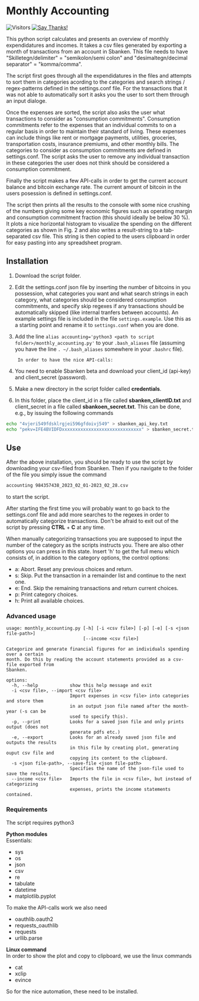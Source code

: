 Monthly Accounting
======================================================

![Visitors](https://visitor-badge.glitch.me/badge?page_id=9cco.accounting)
[![Say Thanks!](https://img.shields.io/badge/Say%20Thanks-!-1EAEDB.svg)](https://saythanks.io/to/9cco)

This python script calculates and presents an overview of monthly expendidatures and incomes.
It takes a csv files generated by exporting a month of transactions from an account in Sbanken.
This file needs to have "Skilletegn/delimiter" = "semikolon/semi colon" and "desimaltegn/decimal separator" = "komma/comma". 

The script first goes through all the expendidatures in the files and attempts to sort them in categories
acording to the categories and search strings / regex-patterns defined in the settings.conf file. For the transactions
that it was not able to automatically sort it asks you the user to sort them through an input dialoge.

Once the expenses are sorted, the script also asks the user what transactions to consider as "consumption commitments". Consumption commitments refer to the expenses that an individual commits to on a regular basis in order to maintain their standard of living. These expenses can include things like rent or mortgage payments, utilities, groceries, transportation costs, insurance premiums, and other monthly bills. The categories to consider as consumption commitments are defined in settings.conf. The script asks the user to remove any individual transaction in these categories the user does not think should be considered a consumption commitment.

Finally the script makes a few API-calls in order to get the current account balance and bitcoin exchange rate. The current amount of bitcoin in the users posession is defined in settings.conf.

The script then prints all the results to the console with some nice crushing of the numbers giving some key economic figures such as operating margin and consumption commitment fraction (this should ideally be below 30 %). It plots a nice horizontal histogram to visualize the spending on the different categories as shown in Fig. 2 and also writes a result-string to a tab-separated csv file. This string is then copied to the users clipboard in order for easy pasting into any spreadsheet program.

## Installation

1. Download the script folder.
2. Edit the settings.conf json file by inserting the number of bitcoins in you possession, what categories you want and what search strings in each category, what categories should be considered consumption commitments, and specify skip regexes if any transactions should be automatically skipped (like internal tranfers between accounts). An example settings file is included in the file `settings.example`. Use this as a starting point and rename it to `settings.conf` when you are done.
3. Add the line `alias accounting='python3 <path to script folder>/monthly_accounting.py'` to your `.bash_aliases` file (assuming you have the line `. ~/.bash_aliases` somewhere in your `.bashrc` file).

        In order to have the nice API-calls:  
4. You need to enable Sbanken beta and download your client_id (api-key) and client_secret (password).
5. Make a new directory in the script folder called **credentials**.
6. In this folder, place the client_id in a file called **sbanken_clientID.txt** and client_secret in a file called **sbankoen_secret.txt**. This can be done, e.g., by issuing the following commands
```bash
echo "4vjeri549fdsklrgjei596gfdoivj549" > sbanken_api_key.txt
echo "pekv=IFE4BVIDFDxxxxxxxxxxxxxxxxxxxxxxxxxxxxxx" > sbanken_secret.txt
```

## Use

After the above installation, you should be ready to use the script by downloading your csv-filed from Sbanken.
Then if you navigate to the folder of the file you simply issue the command
```bash
accounting 984357438_2023_02_01-2023_02_28.csv
```
to start the script.

After starting the first time you will probably want to go back to the settings.conf file and add more searches to the regexes in order to automatically categorize transactions. Don't be afraid to exit out of the script by pressing **CTRL** + **C** at any time.

When manually categorizing transactions you are supposed to input the number of the category as the scripts instructs you. There are also other options you can press in this state. Insert 'h' to get the full menu which consists of, in addition to the category options, the control  options:
-  a: Abort. Reset any previous choices and return.
-  s: Skip. Put the transaction in a remainder list and continue to the next one.
-  e: End. Skip the remaining transactions and return current choices.
-  p: Print category choices.
-  h: Print all available choices.

### Advanced usage

```
usage: monthly_accounting.py [-h] [-i <csv file>] [-p] [-e] [-s <json file-path>]
                             [--income <csv file>]

Categorize and generate financial figures for an individuals spending over a certain
month. Do this by reading the account statements provided as a csv-file exported from
Sbanken.

options:
  -h, --help            show this help message and exit
  -i <csv file>, --import <csv file>
                        Import expenses in <csv file> into categories and store them
                        in an output json file named after the month-year (-s can be
                        used to specify this).
  -p, --print           Looks for a saved json file and only prints output (does not
                        generate pdfs etc.)
  -e, --export          Looks for an already saved json file and outputs the results
                        in this file by creating plot, generating ouput csv file and
                        copying its content to the clipboard.
  -s <json file-path>, --save-file <json file-path>
                        Specifies the name of the json-file used to save the results.
  --income <csv file>   Imports the file in <csv file>, but instead of categorizing
                        expenses, prints the income statements contained.
```


### Requirements

The script requires python3

**Python modules**  
Essentials:  
- sys
- os
- json
- csv
- re
- tabulate
- datetime
- matplotlib.pyplot

To make the API-calls work we also need  
- oauthlib.oauth2
- requests_oauthlib
- requests
- urllib.parse

**Linux command**  
In order to show the plot and copy to clipboard, we use the linux commands  
- cat
- xclip
- evince

So for the nice automation, these need to be installed.
